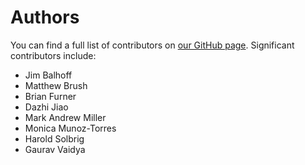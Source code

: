 # Authors

You can find a full list of contributors on [our GitHub page](https://github.com/cancerDHC/ccdhmodel/graphs/contributors).
Significant contributors include:

* Jim Balhoff
* Matthew Brush
* Brian Furner 
* Dazhi Jiao
* Mark Andrew Miller
* Monica Munoz-Torres
* Harold Solbrig
* Gaurav Vaidya

